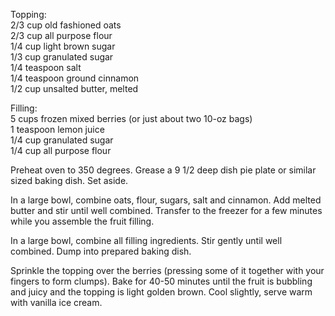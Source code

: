 ---
---

Topping:  
2/3 cup old fashioned oats  
2/3 cup all purpose flour  
1/4 cup light brown sugar  
1/3 cup granulated sugar  
1/4 teaspoon salt  
1/4 teaspoon ground cinnamon  
1/2 cup unsalted butter, melted  

Filling:  
5 cups frozen mixed berries (or just about two 10-oz bags)  
1 teaspoon lemon juice  
1/4 cup granulated sugar  
1/4 cup all purpose flour  

Preheat oven to 350 degrees.  Grease a 9 1/2 deep dish pie plate or similar sized baking dish. Set aside.  

In a large bowl, combine oats, flour, sugars, salt and cinnamon.  Add melted butter and stir until well combined.  Transfer to the freezer for a few minutes while you assemble the fruit filling.  

In a large bowl, combine all filling ingredients.  Stir gently until well combined.  Dump into prepared baking dish.  

Sprinkle the topping over the berries (pressing some of it together with your fingers to form clumps).  Bake for 40-50 minutes until the fruit is bubbling and juicy and the topping is light golden brown.  Cool slightly, serve warm with vanilla ice cream. 
